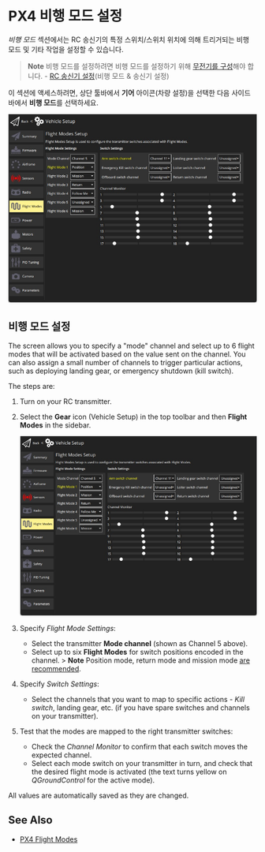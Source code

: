 # PX4 비행 모드 설정

*비행 모드* 섹션에서는 RC 송신기의 특정 스위치/스위치 위치에 의해 트리거되는 비행 모드 및 기타 작업을 설정할 수 있습니다.

> **Note** 비행 모드를 설정하려면 비행 모드를 설정하기 위해 [무전기를 구성](../SetupView/Radio.md)해야 합니다. - [RC 송신기 설정](../SetupView/FlightModes.md#transmitter-setup)(비행 모드 & 송신기 설정)

이 섹션에 액세스하려면, 상단 툴바에서 **기어** 아이콘(차량 설정)을 선택한 다음 사이드바에서 **비행 모드**를 선택하세요.

![Flight modes single-channel](../../assets/setup/flight_modes/px4_single_channel.jpg)




## 비행 모드 설정

The screen allows you to specify a "mode" channel and select up to 6 flight modes that will be activated based on the value sent on the channel. You can also assign a small number of channels to trigger particular actions, such as deploying landing gear, or emergency shutdown (kill switch).

The steps are:

1. Turn on your RC transmitter.
1. Select the **Gear** icon (Vehicle Setup) in the top toolbar and then **Flight Modes** in the sidebar.

   ![Flight modes single-channel](../../assets/setup/flight_modes/px4_single_channel.jpg)

1. Specify *Flight Mode Settings*:
   * Select the transmitter **Mode channel** (shown as Channel 5 above).
   * Select up to six **Flight Modes** for switch positions encoded in the channel. > **Note** Position mode, return mode and mission mode [are recommended](https://docs.px4.io/master/en/config/flight_mode.html#what-flight-modes-and-switches-should-i-set).
1. Specify *Switch Settings*:
   * Select the channels that you want to map to specific actions - *Kill switch*, landing gear, etc. (if you have spare switches and channels on your transmitter).
1. Test that the modes are mapped to the right transmitter switches:
   * Check the *Channel Monitor* to confirm that each switch moves the expected channel.
   * Select each mode switch on your transmitter in turn, and check that the desired flight mode is activated (the text turns yellow on *QGroundControl* for the active mode).

All values are automatically saved as they are changed.


## See Also

- [PX4 Flight Modes](https://docs.px4.io/en/flight_modes/)
